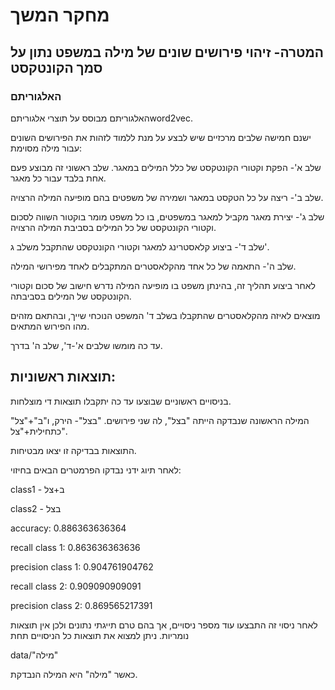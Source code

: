 # מחקר המשך

## המטרה- זיהוי פירושים שונים של מילה במשפט נתון על סמך הקונטקסט

### האלגוריתם
האלגוריתם מבוסס על תוצרי אלגוריתםword2vec.


ישנם חמישה שלבים מרכזיים שיש לבצע על מנת ללמוד לזהות את הפירושים השונים עבור מילה מסוימת:

שלב א'- הפקת וקטורי הקונטקסט של כלל המילים במאגר. שלב ראשוני זה מבוצע פעם אחת בלבד עבור כל מאגר.

שלב ב'- ריצה על כל הטקסט במאגר ושמירה של משפטים בהם מופיעה המילה הרצויה.

שלב ג'- יצירת מאגר מקביל למאגר במשפטים, בו כל משפט מומר בוקטור השווה לסכום וקטורי הקונטקסט של כל המילים בסביבת המילה הרצויה.

שלב ד'- ביצוע קלאסטרינג למאגר וקטורי הקונטקסט שהתקבל משלב ג'.

שלב ה'- התאמה של כל אחד מהקלאסטרים המתקבלים לאחד מפירושי המילה.

לאחר ביצוע תהליך זה, בהינתן משפט בו מופיעה המילה נדרש חישוב של סכום וקטורי הקונטקסט של המילים בסביבתה.

מוצאים לאיזה מהקלאסטרים שהתקבלו בשלב ד' המשפט הנוכחי שייך, ובהתאם מזהים מהו הפירוש המתאים.

עד כה מומשו שלבים א'-ד', שלב ה' בדרך.


## תוצאות ראשוניות:

בניסויים ראשוניים שבוצעו עד כה יתקבלו תוצאות די מוצלחות.

המילה הראשונה שנבדקה הייתה "בצל", לה שני פירושים. "בצל"- הירק, ו"ב"+"צל" כתחילית+"צל".

התוצאות בבדיקה זו יצאו מבטיחות. 

לאחר תיוג ידני נבדקו הפרמטרים הבאים בחיזוי:

class1 - ב+צל

class2 - בצל

accuracy: 0.886363636364

recall class 1: 0.863636363636

precision class 1: 0.904761904762

recall class 2: 0.909090909091

precision class 2: 0.869565217391

לאחר ניסוי זה התבצעו עוד מספר ניסויים, אך בהם טרם תייגתי נתונים ולכן אין תוצאות נומריות. ניתן למצוא את תוצאות כל הניסויים תחת 

data/"מילה"

כאשר "מילה" היא המילה הנבדקת.
